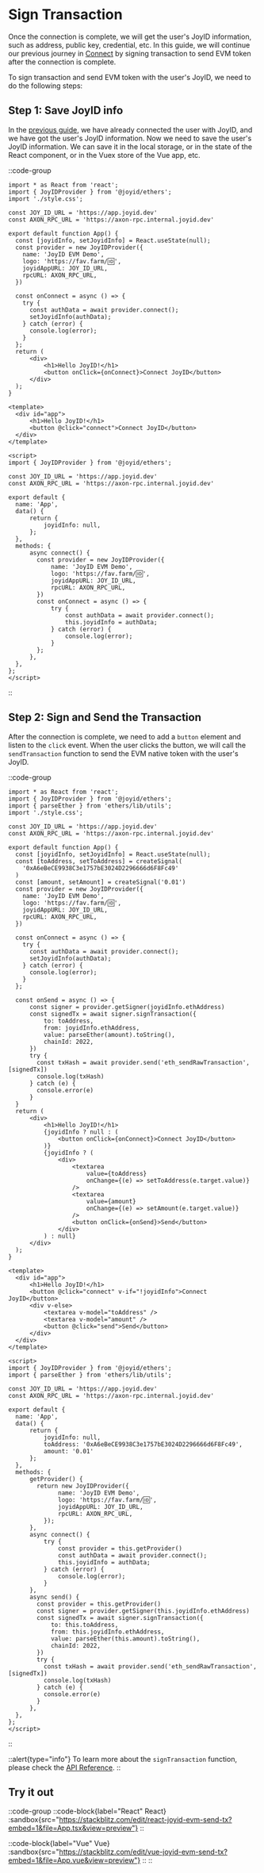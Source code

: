 # Sign Transaction

Once the connection is complete, we will get the user's JoyID information, such as address, public key, credential, etc. In this guide, we will continue our previous journey in [Connect](/guide/evm/connect) by signing transaction to send EVM token after the connection is complete.

To sign transaction and send EVM token with the user's JoyID, we need to do the following steps:

## Step 1: Save JoyID info

In the [previous guide](/guide/evm/connect), we have already connected the user with JoyID, and we have got the user's JoyID information. Now we need to save the user's JoyID information. We can save it in the local storage, or in the state of the React component, or in the Vuex store of the Vue app, etc.

::code-group

```js{6,15} [React]
import * as React from 'react';
import { JoyIDProvider } from '@joyid/ethers';
import './style.css';

const JOY_ID_URL = 'https://app.joyid.dev'
const AXON_RPC_URL = 'https://axon-rpc.internal.joyid.dev'

export default function App() {
  const [joyidInfo, setJoyidInfo] = React.useState(null);
  const provider = new JoyIDProvider({
    name: 'JoyID EVM Demo',
    logo: 'https://fav.farm/🆔',
    joyidAppURL: JOY_ID_URL,
    rpcURL: AXON_RPC_URL,
  })

  const onConnect = async () => {
    try {
      const authData = await provider.connect();
      setJoyidInfo(authData);
    } catch (error) {
      console.log(error);
    }
  };
  return (
      <div>
          <h1>Hello JoyID!</h1>
          <button onClick={onConnect}>Connect JoyID</button>
      </div>
  );
}
```

```vue{13-17, 27} [Vue]
<template>
  <div id="app">
      <h1>Hello JoyID!</h1>
      <button @click="connect">Connect JoyID</button>
  </div>
</template>

<script>
import { JoyIDProvider } from '@joyid/ethers';

const JOY_ID_URL = 'https://app.joyid.dev'
const AXON_RPC_URL = 'https://axon-rpc.internal.joyid.dev'

export default {
  name: 'App',
  data() {
      return {
          joyidInfo: null,
      };
  },
  methods: {
      async connect() {
        const provider = new JoyIDProvider({
            name: 'JoyID EVM Demo',
            logo: 'https://fav.farm/🆔',
            joyidAppURL: JOY_ID_URL,
            rpcURL: AXON_RPC_URL,
        })
        const onConnect = async () => {
            try {
                const authData = await provider.connect();
                this.joyidInfo = authData;
            } catch (error) {
                console.log(error);
            }
        };
      },
  },
};
</script>
```

::

## Step 2: Sign and Send the Transaction

After the connection is complete, we need to add a `button` element and listen to the `click` event. When the user clicks the button, we will call the `sendTransaction` function to send the EVM native token with the user's JoyID.

::code-group

```js{18-30, 34-45} [React]
import * as React from 'react';
import { JoyIDProvider } from '@joyid/ethers';
import { parseEther } from 'ethers/lib/utils';
import './style.css';

const JOY_ID_URL = 'https://app.joyid.dev'
const AXON_RPC_URL = 'https://axon-rpc.internal.joyid.dev'

export default function App() {
  const [joyidInfo, setJoyidInfo] = React.useState(null);
  const [toAddress, setToAddress] = createSignal(
    '0xA6eBeCE9938C3e1757bE3024D2296666d6F8Fc49'
  )
  const [amount, setAmount] = createSignal('0.01')
  const provider = new JoyIDProvider({
    name: 'JoyID EVM Demo',
    logo: 'https://fav.farm/🆔',
    joyidAppURL: JOY_ID_URL,
    rpcURL: AXON_RPC_URL,
  })

  const onConnect = async () => {
    try {
      const authData = await provider.connect();
      setJoyidInfo(authData);
    } catch (error) {
      console.log(error);
    }
  };

  const onSend = async () => {
      const signer = provider.getSigner(joyidInfo.ethAddress)
      const signedTx = await signer.signTransaction({
          to: toAddress,
          from: joyidInfo.ethAddress,
          value: parseEther(amount).toString(),
          chainId: 2022,
      })
      try {
        const txHash = await provider.send('eth_sendRawTransaction', [signedTx])
        console.log(txHash)
      } catch (e) {
        console.error(e)
      }
  }
  return (
      <div>
          <h1>Hello JoyID!</h1>
          {joyidInfo ? null : (
              <button onClick={onConnect}>Connect JoyID</button>
          )}
          {joyidInfo ? (
              <div>
                  <textarea
                      value={toAddress}
                      onChange={(e) => setToAddress(e.target.value)}
                  />
                  <textarea
                      value={amount}
                      onChange={(e) => setAmount(e.target.value)}
                  />
                  <button onClick={onSend}>Send</button>
              </div>
          ) : null}
      </div>
  );
}
```

```vue{13, 36-46} [Vue]
<template>
  <div id="app">
      <h1>Hello JoyID!</h1>
      <button @click="connect" v-if="!joyidInfo">Connect JoyID</button>
      <div v-else>
          <textarea v-model="toAddress" />
          <textarea v-model="amount" />
          <button @click="send">Send</button>
      </div>
  </div>
</template>

<script>
import { JoyIDProvider } from '@joyid/ethers';
import { parseEther } from 'ethers/lib/utils';

const JOY_ID_URL = 'https://app.joyid.dev'
const AXON_RPC_URL = 'https://axon-rpc.internal.joyid.dev'

export default {
  name: 'App',
  data() {
      return {
          joyidInfo: null,
          toAddress: '0xA6eBeCE9938C3e1757bE3024D2296666d6F8Fc49',
          amount: '0.01'
      };
  },
  methods: {
      getProvider() {
        return new JoyIDProvider({
              name: 'JoyID EVM Demo',
              logo: 'https://fav.farm/🆔',
              joyidAppURL: JOY_ID_URL,
              rpcURL: AXON_RPC_URL,
          });
      },
      async connect() {
          try {
              const provider = this.getProvider()
              const authData = await provider.connect();
              this.joyidInfo = authData;
          } catch (error) {
              console.log(error);
          }
      },
      async send() {
        const provider = this.getProvider()
        const signer = provider.getSigner(this.joyidInfo.ethAddress)
        const signedTx = await signer.signTransaction({
            to: this.toAddress,
            from: this.joyidInfo.ethAddress,
            value: parseEther(this.amount).toString(),
            chainId: 2022,
        })
        try {
          const txHash = await provider.send('eth_sendRawTransaction', [signedTx])
          console.log(txHash)
        } catch (e) {
          console.error(e)
        }
      },
  },
};
</script>
```

::

::alert{type="info"}
To learn more about the `signTransaction` function, please check the [API Reference](/api/evm/sign-tx).
::

## Try it out

::code-group
::code-block{label="React" React}
:sandbox{src="https://stackblitz.com/edit/react-joyid-evm-send-tx?embed=1&file=App.tsx&view=preview"}
::

::code-block{label="Vue" Vue}
:sandbox{src="https://stackblitz.com/edit/vue-joyid-evm-send-tx?embed=1&file=App.vue&view=preview"}
::
::
